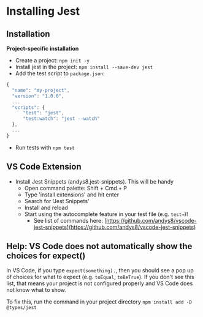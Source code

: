 # Installing Jest

## Installation

**Project-specific installation**

* Create a project: `npm init -y`
* Install jest in the project: `npm install --save-dev jest`
* Add the test script to `package.json`:

```javascript
{
  "name": "my-project",
  "version": "1.0.0",
  ...
  "scripts": {
      "test": "jest",     
      "test:watch": "jest --watch"
  },
  ...
}
```

* Run tests with `npm test`

## VS Code Extension

* Install Jest Snippets \(andys8.jest-snippets\). This will be handy 
  * Open command palette: Shift + Cmd + P
  * Type 'install extensions' and hit enter
  * Search for 'Jest Snippets'
  * Install and reload
  * Start using the autocomplete feature in your test file \(e.g. `test→`\)!
    * See list of commands here: [https://github.com/andys8/vscode-jest-snippets](https://github.com/andys8/vscode-jest-snippets) 

## Help: VS Code does not automatically show the choices for expect() 

In VS Code, if you type `expect(something).`, then you should see a pop up of choices for what to expect (e.g. `toEqual`, `toBeTrue`). If you don't see this list, that means your project is not configured properly and VS Code does not know what to show.

To fix this, run the command in your project directory `npm install add -D @types/jest`
